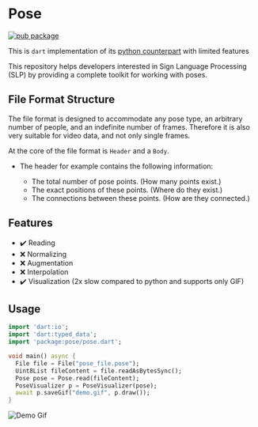 # Pose

[![pub package](https://img.shields.io/pub/v/pose.svg)](https://pub.dev/packages/pose)

This is `dart` implementation of its [python counterpart](https://github.com/sign-language-processing/pose/tree/master/src/python) with limited features

This repository helps developers interested in Sign Language Processing (SLP) by providing a complete toolkit for working with poses.

## File Format Structure

The file format is designed to accommodate any pose type, an arbitrary number of people, and an indefinite number of frames. 
Therefore it is also very suitable for video data, and not only single frames.

At the core of the file format is `Header` and a `Body`.

* The header for example contains the following information:

    - The total number of pose points. (How many points exist.)
    - The exact positions of these points. (Where do they exist.)
    - The connections between these points. (How are they connected.)

## Features

- ✔️ Reading
- ❌ Normalizing
- ❌ Augmentation
- ❌ Interpolation
- ✔️ Visualization (2x slow compared to python and supports only GIF)

## Usage

```dart
import 'dart:io';
import 'dart:typed_data';
import 'package:pose/pose.dart';

void main() async {
  File file = File("pose_file.pose");
  Uint8List fileContent = file.readAsBytesSync();
  Pose pose = Pose.read(fileContent);
  PoseVisualizer p = PoseVisualizer(pose);
  await p.saveGif("demo.gif", p.draw());
}
```

![Demo Gif](https://raw.githubusercontent.com/sign-language-processing/pose/master/src/dart/assets/demo.gif)
